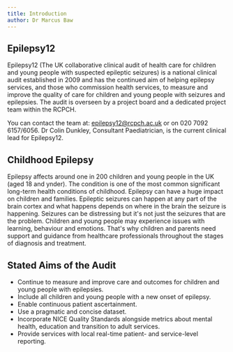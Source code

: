 ```yaml
---
title: Introduction
author: Dr Marcus Baw
---
```


## Epilepsy12

Epilepsy12 (The UK collaborative clinical audit of health care for children and young people with suspected epileptic seizures) is a national clinical audit established in 2009 and has the continued aim of helping epilepsy services, and those who commission health services, to measure and improve the quality of care for children and young people with seizures and epilepsies. The audit is overseen by a project board and a dedicated project team within the RCPCH.

You can contact the team at: epilepsy12@rcpch.ac.uk or on 020 7092 6157/6056. Dr Colin Dunkley, Consultant Paediatrician, is the current clinical lead for Epilepsy12.

## Childhood Epilepsy

Epilepsy affects around one in 200 children and young people in the UK (aged 18 and ynder). The condition is one of the most common significant long-term health conditions of childhood. Epilepsy can have a huge impact on children and families. Epileptic seizures can happen at any part of the brain cortex and what happens depends on where in the brain the seizure is happening. Seizures can be distressing but it's not just the seizures that are the problem. Children and young people may experience issues with learning, behaviour and emotions. That's why children and parents need support and guidance from healthcare professionals throughout the stages of diagnosis and treatment.

## Stated Aims of the Audit

* Continue to measure and improve care and outcomes for children and young people with epilepsies.
* Include all children and young people with a new onset of epilepsy.
* Enable continuous patient ascertainment.
* Use a pragmatic and concise dataset.
* Incorporate NICE Quality Standards alongside metrics about mental health, education and transition to adult services.
* Provide services with local real-time patient- and service-level reporting.

